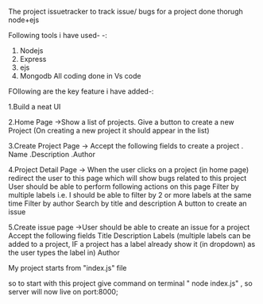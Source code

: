 The project issuetracker to track issue/ bugs for a project done thorugh node+ejs


Following tools i have used- -:
1. Nodejs
2. Express
3. ejs
4. Mongodb
All coding done in Vs code

FOllowing are the key feature i have added-:

1.Build a neat UI

2.Home Page
    ->Show a list of projects.
      Give a button to create a new Project (On creating a new project it should appear in the list)
     
3.Create Project Page
    -> Accept the following fields to create a project
       . Name
       .Description
       .Author
       
4.Project Detail Page
  -> When the user clicks on a project (in home page) redirect the user to this page which will show bugs related to this project
     User should be able to perform following actions on this page
     Filter by multiple labels i.e. I should be able to filter by 2 or more labels at the same time
     Filter by author
    Search by title and description
    A button to create an issue
    
5.Create issue page
    ->User should be able to create an issue for a project
       Accept the following fields
       Title
       Description
       Labels (multiple labels can be added to a project, IF a project has a label already show it (in dropdown) as the user types the label in)
       Author


 My project starts from "index.js" file 

 so to start with this project give command on terminal " node index.js" , so server will now live on port:8000;
   
